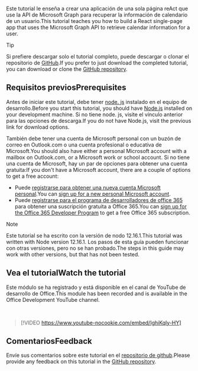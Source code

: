 <!-- markdownlint-disable MD002 MD041 -->

<span data-ttu-id="f7758-101">Este tutorial le enseña a crear una aplicación de una sola página reAct que use la API de Microsoft Graph para recuperar la información de calendario de un usuario.</span><span class="sxs-lookup"><span data-stu-id="f7758-101">This tutorial teaches you how to build a React single-page app that uses the Microsoft Graph API to retrieve calendar information for a user.</span></span>

> [!TIP]
> <span data-ttu-id="f7758-102">Si prefiere descargar solo el tutorial completo, puede descargar o clonar el repositorio de [GitHub](https://github.com/microsoftgraph/msgraph-training-reactspa).</span><span class="sxs-lookup"><span data-stu-id="f7758-102">If you prefer to just download the completed tutorial, you can download or clone the [GitHub repository](https://github.com/microsoftgraph/msgraph-training-reactspa).</span></span>

## <a name="prerequisites"></a><span data-ttu-id="f7758-103">Requisitos previos</span><span class="sxs-lookup"><span data-stu-id="f7758-103">Prerequisites</span></span>

<span data-ttu-id="f7758-104">Antes de iniciar este tutorial, debe tener [node. js](https://nodejs.org) instalado en el equipo de desarrollo.</span><span class="sxs-lookup"><span data-stu-id="f7758-104">Before you start this tutorial, you should have [Node.js](https://nodejs.org) installed on your development machine.</span></span> <span data-ttu-id="f7758-105">Si no tiene node. js, visite el vínculo anterior para las opciones de descarga.</span><span class="sxs-lookup"><span data-stu-id="f7758-105">If you do not have Node.js, visit the previous link for download options.</span></span>

<span data-ttu-id="f7758-106">También debe tener una cuenta de Microsoft personal con un buzón de correo en Outlook.com o una cuenta profesional o educativa de Microsoft.</span><span class="sxs-lookup"><span data-stu-id="f7758-106">You should also have either a personal Microsoft account with a mailbox on Outlook.com, or a Microsoft work or school account.</span></span> <span data-ttu-id="f7758-107">Si no tiene una cuenta de Microsoft, hay un par de opciones para obtener una cuenta gratuita:</span><span class="sxs-lookup"><span data-stu-id="f7758-107">If you don't have a Microsoft account, there are a couple of options to get a free account:</span></span>

- <span data-ttu-id="f7758-108">Puede [registrarse para obtener una nueva cuenta Microsoft personal](https://signup.live.com/signup?wa=wsignin1.0&rpsnv=12&ct=1454618383&rver=6.4.6456.0&wp=MBI_SSL_SHARED&wreply=https://mail.live.com/default.aspx&id=64855&cbcxt=mai&bk=1454618383&uiflavor=web&uaid=b213a65b4fdc484382b6622b3ecaa547&mkt=E-US&lc=1033&lic=1).</span><span class="sxs-lookup"><span data-stu-id="f7758-108">You can [sign up for a new personal Microsoft account](https://signup.live.com/signup?wa=wsignin1.0&rpsnv=12&ct=1454618383&rver=6.4.6456.0&wp=MBI_SSL_SHARED&wreply=https://mail.live.com/default.aspx&id=64855&cbcxt=mai&bk=1454618383&uiflavor=web&uaid=b213a65b4fdc484382b6622b3ecaa547&mkt=E-US&lc=1033&lic=1).</span></span>
- <span data-ttu-id="f7758-109">Puede [registrarse para el programa de desarrolladores de office 365](https://developer.microsoft.com/office/dev-program) para obtener una suscripción gratuita a Office 365.</span><span class="sxs-lookup"><span data-stu-id="f7758-109">You can [sign up for the Office 365 Developer Program](https://developer.microsoft.com/office/dev-program) to get a free Office 365 subscription.</span></span>

> [!NOTE]
> <span data-ttu-id="f7758-110">Este tutorial se ha escrito con la versión de nodo 12.16.1.</span><span class="sxs-lookup"><span data-stu-id="f7758-110">This tutorial was written with Node version 12.16.1.</span></span> <span data-ttu-id="f7758-111">Los pasos de esta guía pueden funcionar con otras versiones, pero no se han probado.</span><span class="sxs-lookup"><span data-stu-id="f7758-111">The steps in this guide may work with other versions, but that has not been tested.</span></span>

## <a name="watch-the-tutorial"></a><span data-ttu-id="f7758-112">Vea el tutorial</span><span class="sxs-lookup"><span data-stu-id="f7758-112">Watch the tutorial</span></span>

<span data-ttu-id="f7758-113">Este módulo se ha registrado y está disponible en el canal de YouTube de desarrollo de Office.</span><span class="sxs-lookup"><span data-stu-id="f7758-113">This module has been recorded and is available in the Office Development YouTube channel.</span></span>

<!-- markdownlint-disable MD033 MD034 -->
<br/>

> [!VIDEO https://www.youtube-nocookie.com/embed/IghiKqly-HY]
<!-- markdownlint-enable MD033 MD034 -->

## <a name="feedback"></a><span data-ttu-id="f7758-114">Comentarios</span><span class="sxs-lookup"><span data-stu-id="f7758-114">Feedback</span></span>

<span data-ttu-id="f7758-115">Envíe sus comentarios sobre este tutorial en el [repositorio de github](https://github.com/microsoftgraph/msgraph-training-reactspa).</span><span class="sxs-lookup"><span data-stu-id="f7758-115">Please provide any feedback on this tutorial in the [GitHub repository](https://github.com/microsoftgraph/msgraph-training-reactspa).</span></span>
